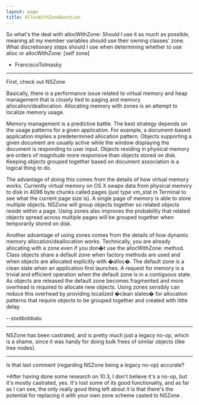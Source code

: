 ```yaml
---
layout: page
title: AllocWithZoneQuestion
---
```


So what's the deal with allocWithZone:  Should I use it as much as possible, meaning all my member variables should use their owning classes' zone.  What discretionary steps should I use when determining whether to use alloc or allocWithZone: [self zone]

- FranciscoTolmasky

----

First, check out NSZone

Basically, there is a performance issue related to virtual memory and heap management that is closely tied to paging and memory allocation/deallocation. Allocating memory with zones is an attempt to localize memory usage. 

Memory management is a predictive battle. The best strategy depends on the usage patterns for a given application. For example, a document-based application implies a predetermined allocation pattern. Objects supporting a given document are usually active while the window displaying the document is responding to user input. Objects residing in physical memory are orders of magnitude more responsive than objects stored on disk. Keeping objects grouped together based on document association is a logical thing to do. 

The advantage of doing this comes from the details of how virtual memory works. Currently virtual memory on OS X swaps data from physical memory to disk in 4096 byte chunks called pages (just type     vm_stat in Terminal to see what the current page size is). A single page of memory is able to store multiple objects. NSZone will group objects together so related objects reside within a page. Using zones also improves the probability that related objects spread across multiple pages will be grouped together when temporarily stored on disk. 

Another advantage of using zones comes from the details of how dynamic memory allocation/deallocation works. Technically, you are already allocating with a zone even if you don�t use the allocWithZone: method. Class objects share a default zone when factory methods are used and when objects are allocated explicitly with �alloc�. The default zone is a clean slate when an application first launches. A request for memory is a trivial and efficient operation when the default zone is in a contiguous state. As objects are released the default zone becomes fragmented and more overhead is required to allocate new objects. Using zones sensibly can reduce this overhead by providing localized �clean slates� for allocation patterns that require objects to be grouped together and created with little delay. 

--zootbobbalu

----

NSZone has been castrated, and is pretty much just a legacy no-op, which is a shame, since it was handy for doing bulk frees of similar objects (like tree nodes).

----
Is that last comment (regarding NSZone being a legacy no-op) accurate?

*After having done some research on 10.3, I don't believe it's a no-op, but it's mostly castrated, yes. It's lost some of its good functionality, and as far as I can see, the only really good thing left about it is that there's the potential for replacing it with your own zone scheme casted to     NSZone *.*

